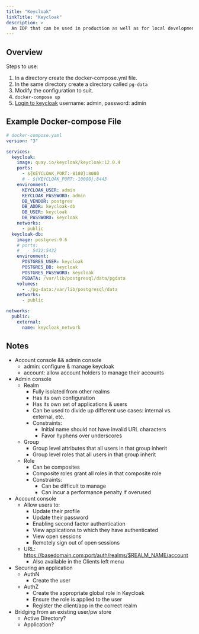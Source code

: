 ```yaml
---
title: "Keycloak"
linkTitle: "Keycloak"
description: >
  An IDP that can be used in production as well as for local development.
---
```

<!-- date: 2023-03-17T00:12:00-05:00 -->

## Overview

Steps to use:

1.  In a directory create the docker-compose.yml file.
1.  In the same directory create a directory called `pg-data`
1.  Modify the configuration to suit.
1.  `docker-compose up`
1.  [Login to keycloak](http://localhost:8180) username: admin, password: admin


## Example Docker-compose File

```yaml
# docker-compose.yaml
version: "3"

services:
  keycloak:
    image: quay.io/keycloak/keycloak:12.0.4
    ports:
      - ${KEYCLOAK_PORT:-8180}:8080
      # - ${KEYCLOAK_PORT:-10000}:8443
    environment:
      KEYCLOAK_USER: admin
      KEYCLOAK_PASSWORD: admin
      DB_VENDOR: postgres
      DB_ADDR: keycloak-db
      DB_USER: keycloak
      DB_PASSWORD: keycloak
    networks:
      - public
  keycloak-db:
    image: postgres:9.6
    # ports:
    #   - 5432:5432
    environment:
      POSTGRES_USER: keycloak
      POSTGRES_DB: keycloak
      POSTGRES_PASSWORD: keycloak
      PGDATA: /var/lib/postgresql/data/pgdata
    volumes:
      - ./pg-data:/var/lib/postgresql/data
    networks:
      - public

networks:
  public:
    external:
      name: keycloak_network
```


## Notes

- Account console && admin console
	- admin: configure & manage keycloak
	- account: allow account holders to manage their accounts
- Admin console
	- Realm
		- Fully isolated from other realms
		- Has its own configuration
		- Has its own set of applications & users
		- Can be used to divide up different use cases: internal vs. external, etc.
		- Constraints:
			- Initial name should not have invalid URL characters
			- Favor hyphens over underscores
	- Group
		- Group level attributes that all users in that group inherit
		- Group level roles that all users in that group inherit
	- Role
		- Can be composites
		- Composite roles grant all roles in that composite role
		- Constraints:
			- Can be difficult to manage
			- Can incur a performance penalty if overused
- Account console
	- Allow users to:
		- Update their profile
		- Update their password
		- Enabling second factor authentication
		- View applications to which they have authenticated
		- View open sessions
		- Remotely sign out of open sessions
	- URL: https://basedomain.com:port/auth/realms/$REALM_NAME/account
		- Also available in the Clients left menu
- Securing an application
	- AuthN
		- Create the user
	- AuthZ
		- Create the appropriate global role in Keycloak
		- Ensure the role is applied to the user
		- Register the client/app in the correct realm
- Bridging from an existing user/pw store
	- Active Directory?
  - Application?


<!-- ## References -->

<!-- Format for online resources: -->
<!-- Author Last Name, First Name. “Title of Work.” Title of Site, Sponsor or -->
<!-- Publisher (include only if different from website title or author), Date of -->
<!-- Publication or Update Date, URL. Accessed Date (only if no date of publication -->
<!-- or update date). -->


